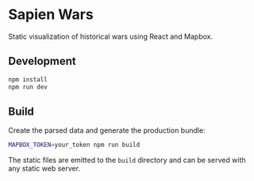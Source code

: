 # Sapien Wars

Static visualization of historical wars using React and Mapbox.

## Development

```bash
npm install
npm run dev
```

## Build

Create the parsed data and generate the production bundle:

```bash
MAPBOX_TOKEN=your_token npm run build
```

The static files are emitted to the `build` directory and can be served with any static web server.
